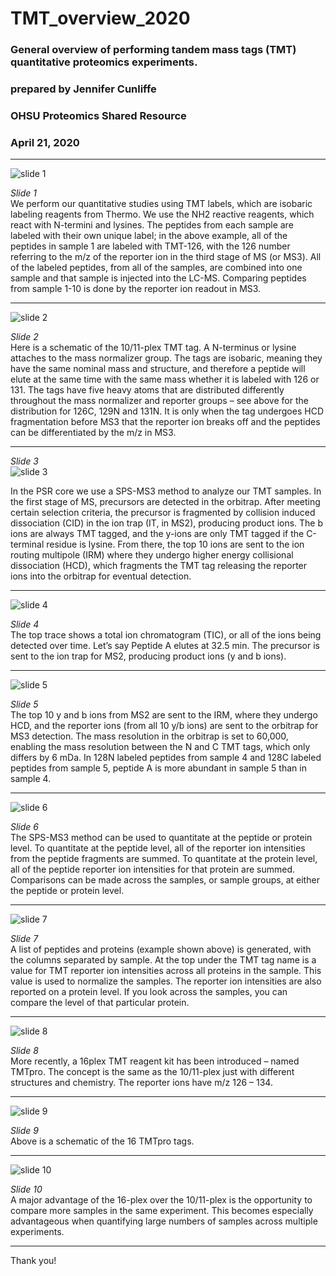 # TMT_overview_2020
### General overview of performing tandem mass tags (TMT) quantitative proteomics experiments.

### prepared by Jennifer Cunliffe
### OHSU Proteomics Shared Resource
### April 21, 2020

***

![slide 1](images/Slide1.PNG)

*Slide 1* <br />
We perform our quantitative studies using TMT labels, which are isobaric labeling reagents from Thermo. We use the NH2 reactive reagents, which react with N-termini and lysines. The peptides from each sample are labeled with their own unique label; in the above example, all of the peptides in sample 1 are labeled with TMT-126, with the 126 number referring to the m/z of the reporter ion in the third stage of MS (or MS3). All of the labeled peptides, from all of the samples, are combined into one sample and that sample is injected into the LC-MS. Comparing peptides from sample 1-10 is done by the reporter ion readout in MS3.

***

![slide 2](images/Slide2.PNG)

*Slide 2* <br />
Here is a schematic of the 10/11-plex TMT tag. A N-terminus or lysine attaches to the mass normalizer group. The tags are isobaric, meaning they have the same nominal mass and structure, and therefore a peptide will elute at the same time with the same mass whether it is labeled with 126 or 131. The tags have five heavy atoms that are distributed differently throughout the mass normalizer and reporter groups – see above for the distribution for 126C, 129N and 131N. It is only when the tag undergoes HCD fragmentation before MS3 that the reporter ion breaks off and the peptides can be differentiated by the m/z in MS3.

***

*Slide 3* <br />
![slide 3](images/Slide3.PNG)

In the PSR core we use a SPS-MS3 method to analyze our TMT samples. In the first stage of MS, precursors are detected in the orbitrap. After meeting certain selection criteria, the precursor is fragmented by collision induced dissociation (CID) in the ion trap (IT, in MS2), producing product ions. The b ions are always TMT tagged, and the y-ions are only TMT tagged if the C-terminal residue is lysine. From there, the top 10 ions are sent to the ion routing multipole (IRM) where they undergo higher energy collisional dissociation (HCD), which fragments the TMT tag releasing the reporter ions into the orbitrap for eventual detection.

***

![slide 4](images/Slide4.PNG)

*Slide 4* <br />
The top trace shows a total ion chromatogram (TIC), or all of the ions being detected over time. Let’s say Peptide A elutes at 32.5 min. The precursor is sent to the ion trap for MS2, producing product ions (y and b ions).

***

![slide 5](images/Slide5.PNG)

*Slide 5* <br />
The top 10 y and b ions from MS2 are sent to the IRM, where they undergo HCD, and the reporter ions (from all 10 y/b ions) are sent to the orbitrap for MS3 detection. The mass resolution in the orbitrap is set to 60,000, enabling the mass resolution between the N and C TMT tags, which only differs by 6 mDa. In 128N labeled peptides from sample 4 and 128C labeled peptides from sample 5, peptide A is more abundant in sample 5 than in sample 4.

***

![slide 6](images/Slide6.PNG)

*Slide 6* <br />
The SPS-MS3 method can be used to quantitate at the peptide or protein level. To quantitate at the peptide level, all of the reporter ion intensities from the peptide fragments are summed. To quantitate at the protein level, all of the peptide reporter ion intensities for that protein are summed. Comparisons can be made across the samples, or sample groups, at either the peptide or protein level.

***

![slide 7](images/Slide7.PNG)

*Slide 7* <br />
A list of peptides and proteins (example shown above) is generated, with the columns separated by sample. At the top under the TMT tag name is a value for TMT reporter ion intensities across all proteins in the sample. This value is used to normalize the samples. The reporter ion intensities are also reported on a protein level. If you look across the samples, you can compare the level of that particular protein.

***

![slide 8](images/Slide8.PNG)

*Slide 8* <br />
More recently, a 16plex TMT reagent kit has been introduced – named TMTpro. The concept is the same as the 10/11-plex just with different structures and chemistry. The reporter ions have m/z 126 – 134.

***

![slide 9](images/Slide9.PNG)

*Slide 9* <br />
Above is a schematic of the 16 TMTpro tags.

***

![slide 10](images/Slide10.PNG)

*Slide 10* <br />
A major advantage of the 16-plex over the 10/11-plex is the opportunity to compare more samples in the same experiment. This becomes especially advantageous when quantifying large numbers of samples across multiple experiments.

***

Thank you!
